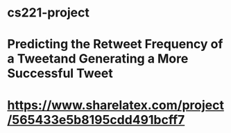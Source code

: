 # cs221-project

# Predicting the Retweet Frequency of a Tweetand Generating a More Successful Tweet

# https://www.sharelatex.com/project/565433e5b8195cdd491bcff7
